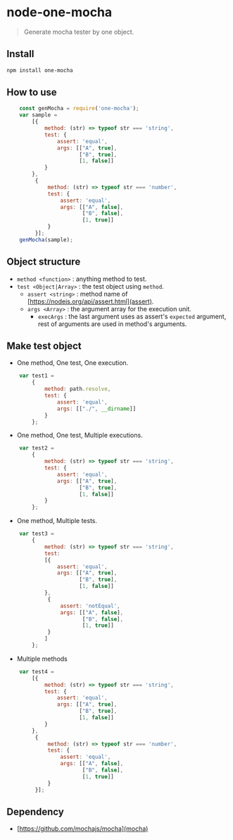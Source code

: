 # node-one-mocha

>Generate mocha tester by one object.

## Install
```bash
npm install one-mocha
```

## How to use
```javascript
    const genMocha = require('one-mocha');
    var sample =
        [{
            method: (str) => typeof str === 'string',
            test: {
                assert: 'equal',
                args: [["A", true],
                       ["B", true],
                       [1, false]]
            }
        },
         {
             method: (str) => typeof str === 'number',
             test: {
                 assert: 'equal',
                 args: [["A", false],
                        ["B", false],
                        [1, true]]
             }
         }];
    genMocha(sample);
```

## Object structure
- `method <function>` : anything method to test.
- `test <Object|Array>` : the test object using `method`.
    - `assert <string>` : method name of [https://nodejs.org/api/assert.html](assert).
    - `args <Array>` : the argument array for the execution unit.
        - `execArgs` : the last argument uses as assert's `expected` argument, rest of arguments are used in method's arguments.

## Make test object

- One method, One test, One execution.
```javascript
    var test1 =
        {
            method: path.resolve,
            test: {
                assert: 'equal',
                args: [["./", __dirname]]
            }
        };
```

- One method, One test, Multiple executions.
```javascript
    var test2 =
        {
            method: (str) => typeof str === 'string',
            test: {
                assert: 'equal',
                args: [["A", true],
                       ["B", true],
                       [1, false]]
            }
        };
```
		
- One method, Multiple tests.
```javascript
    var test3 =
        {
            method: (str) => typeof str === 'string',
            test:
            [{
                assert: 'equal',
                args: [["A", true],
                       ["B", true],
                       [1, false]]
            },
             {
                 assert: 'notEqual',
                 args: [["A", false],
                        ["B", false],
                        [1, true]]
             }
            ]
        };

```

- Multiple methods
```javascript
    var test4 =
        [{
            method: (str) => typeof str === 'string',
            test: {
                assert: 'equal',
                args: [["A", true],
                       ["B", true],
                       [1, false]]
            }
        },
         {
             method: (str) => typeof str === 'number',
             test: {
                 assert: 'equal',
                 args: [["A", false],
                        ["B", false],
                        [1, true]]
             }
         }];
```
		 
## Dependency

- [https://github.com/mochajs/mocha](mocha)

